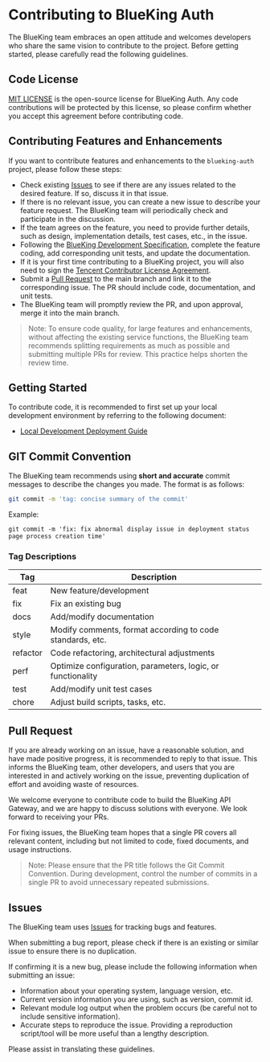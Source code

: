 # Contributing to BlueKing Auth

The BlueKing team embraces an open attitude and welcomes developers who share the same vision to contribute to the project. Before getting started, please carefully read the following guidelines.

## Code License

[MIT LICENSE](../LICENSE.txt) is the open-source license for BlueKing Auth. Any code contributions will be protected by this license, so please confirm whether you accept this agreement before contributing code.

## Contributing Features and Enhancements

If you want to contribute features and enhancements to the `blueking-auth` project, please follow these steps:

- Check existing [Issues](https://github.com/TencentBlueKing/blueking-auth/issues) to see if there are any issues related to the desired feature. If so, discuss it in that issue.
- If there is no relevant issue, you can create a new issue to describe your feature request. The BlueKing team will periodically check and participate in the discussion.
- If the team agrees on the feature, you need to provide further details, such as design, implementation details, test cases, etc., in the issue.
- Following the [BlueKing Development Specification](https://bk.tencent.com/docs/document/7.0/250/46218), complete the feature coding, add corresponding unit tests, and update the documentation.
- If it is your first time contributing to a BlueKing project, you will also need to sign the [Tencent Contributor License Agreement](https://bk-cla.bktencent.com/TencentBlueKing/blueking-auth).
- Submit a [Pull Request](https://github.com/TencentBlueKing/blueking-auth/pulls) to the main branch and link it to the corresponding issue. The PR should include code, documentation, and unit tests.
- The BlueKing team will promptly review the PR, and upon approval, merge it into the main branch.

> Note: To ensure code quality, for large features and enhancements, without affecting the existing service functions, the BlueKing team recommends splitting requirements as much as possible and submitting multiple PRs for review. This practice helps shorten the review time.

## Getting Started

To contribute code, it is recommended to first set up your local development environment by referring to the following document:

- [Local Development Deployment Guide](DEVELOP_GUIDE.md)

## GIT Commit Convention

The BlueKing team recommends using **short and accurate** commit messages to describe the changes you made. The format is as follows:

```bash
git commit -m 'tag: concise summary of the commit'
```

Example:

```shell
git commit -m 'fix: fix abnormal display issue in deployment status page process creation time'
```

### Tag Descriptions

| Tag      | Description   |
|----------|---------------|
| feat     | New feature/development     |
| fix      | Fix an existing bug         |
| docs     | Add/modify documentation    |
| style    | Modify comments, format according to code standards, etc. |
| refactor | Code refactoring, architectural adjustments |
| perf     | Optimize configuration, parameters, logic, or functionality |
| test     | Add/modify unit test cases  |
| chore    | Adjust build scripts, tasks, etc. |

## Pull Request

If you are already working on an issue, have a reasonable solution, and have made positive progress, it is recommended to reply to that issue. This informs the BlueKing team, other developers, and users that you are interested in and actively working on the issue, preventing duplication of effort and avoiding waste of resources.

We welcome everyone to contribute code to build the BlueKing API Gateway, and we are happy to discuss solutions with everyone. We look forward to receiving your PRs.

For fixing issues, the BlueKing team hopes that a single PR covers all relevant content, including but not limited to code, fixed documents, and usage instructions.

> Note: Please ensure that the PR title follows the Git Commit Convention. During development, control the number of commits in a single PR to avoid unnecessary repeated submissions.

## Issues

The BlueKing team uses [Issues](https://github.com/TencentBlueKing/blueking-auth/issues) for tracking bugs and features.

When submitting a bug report, please check if there is an existing or similar issue to ensure there is no duplication.

If confirming it is a new bug, please include the following information when submitting an issue:

- Information about your operating system, language version, etc.
- Current version information you are using, such as version, commit id.
- Relevant module log output when the problem occurs (be careful not to include sensitive information).
- Accurate steps to reproduce the issue. Providing a reproduction script/tool will be more useful than a lengthy description.

Please assist in translating these guidelines.
